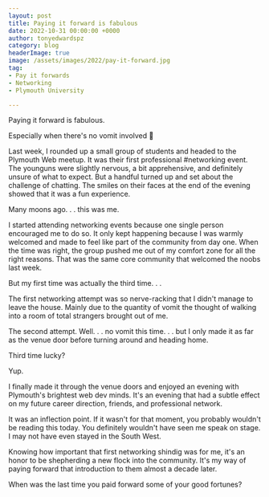 ```yaml
---
layout: post
title: Paying it forward is fabulous
date: 2022-10-31 00:00:00 +0000
author: tonyedwardspz
category: blog
headerImage: true
image: /assets/images/2022/pay-it-forward.jpg
tag:
- Pay it forwards
- Networking
- Plymouth University

---
```


Paying it forward is fabulous.

Especially when there's no vomit involved 🤢

Last week, I rounded up a small group of students and headed to the Plymouth Web meetup. It was their first professional #networking event. The younguns were slightly nervous, a bit apprehensive, and definitely unsure of what to expect. But a handful turned up and set about the challenge of chatting. The smiles on their faces at the end of the evening showed that it was a fun experience.

Many moons ago. . . this was me.

I started attending networking events because one single person encouraged me to do so. It only kept happening because I was warmly welcomed and made to feel like part of the community from day one. When the time was right, the group pushed me out of my comfort zone for all the right reasons. That was the same core community that welcomed the noobs last week.

But my first time was actually the third time. . .

The first networking attempt was so nerve-racking that I didn't manage to leave the house. Mainly due to the quantity of vomit the thought of walking into a room of total strangers brought out of me.

The second attempt. Well. . . no vomit this time. . . but I only made it as far as the venue door before turning around and heading home.

Third time lucky?

Yup.

I finally made it through the venue doors and enjoyed an evening with Plymouth's brightest web dev minds. It's an evening that had a subtle effect on my future career direction, friends, and professional network. 

It was an inflection point. If it wasn't for that moment, you probably wouldn't be reading this today. You definitely wouldn't have seen me speak on stage. I may not have even stayed in the South West.

Knowing how important that first networking shindig was for me, it's an honor to be shepherding a new flock into the community. It's my way of paying forward that introduction to them almost a decade later.

When was the last time you paid forward some of your good fortunes?
